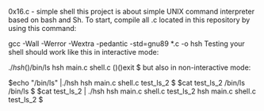 0x16.c - simple shell
this project is about simple UNIX command interpreter based on bash and Sh.
To start, compile all .c located in this repository by using this command:

gcc -Wall -Werror -Wextra -pedantic -std=gnu89 *.c -o hsh
Testing 
your shell should work like this in interactive mode:

$./hsh
($)/bin/ls
hsh main.c shell.c
($)
($)exit
$
but also in non-interactive mode:

$echo "/bin/ls" |./hsh
hsh main.c shell.c test_ls_2
$
$cat test_ls_2
/bin/ls
/bin/ls
$
$cat test_ls_2 | ./hsh
hsh main.c shell.c test_ls_2
hsh main.c shell.c test_ls_2
$
